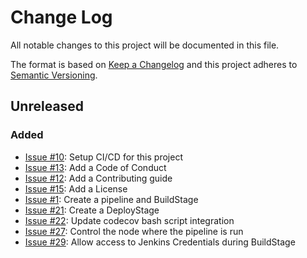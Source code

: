 # Change Log
All notable changes to this project will be documented in this file.

The format is based on [Keep a Changelog](http://keepachangelog.com/)
and this project adheres to [Semantic Versioning](http://semver.org/).

## Unreleased

### Added
- [Issue #10](https://github.com/manheim/jenkinsfile-pipeline-library/issues/10): Setup CI/CD for this project
- [Issue #13](https://github.com/manheim/jenkinsfile-pipeline-library/issues/13): Add a Code of Conduct
- [Issue #12](https://github.com/manheim/jenkinsfile-pipeline-library/issues/12): Add a Contributing guide
- [Issue #15](https://github.com/manheim/jenkinsfile-pipeline-library/issues/15): Add a License
- [Issue #1](https://github.com/manheim/jenkinsfile-pipeline-library/issues/1): Create a pipeline and BuildStage
- [Issue #21](https://github.com/manheim/jenkinsfile-pipeline-library/issues/21): Create a DeployStage
- [Issue #22](https://github.com/manheim/jenkinsfile-pipeline-library/issues/22): Update codecov bash script integration
- [Issue #27](https://github.com/manheim/jenkinsfile-pipeline-library/issues/27): Control the node where the pipeline is run
- [Issue #29](https://github.com/manheim/jenkinsfile-pipeline-library/issues/29): Allow access to Jenkins Credentials during BuildStage

